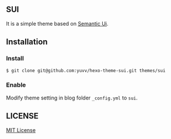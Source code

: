 ## SUI
It is a simple theme based on [Semantic Ui](http://semantic-ui.com/).
 
## Installation

### Install

```shell
$ git clone git@github.com:yuvv/hexo-theme-sui.git themes/sui
```

### Enable

Modify theme setting in blog folder `_config.yml` to `sui`.

## LICENSE

[MIT License](LICENSE)